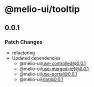 # @melio-ui/tooltip

## 0.0.1

### Patch Changes

- refactoring
- Updated dependencies
  - @melio-ui/use-controlled@0.0.1
  - @melio-ui/use-merged-ref@0.0.1
  - @melio-ui/use-portal@0.0.1
  - @melio-ui/slot@0.0.1
